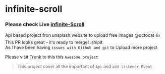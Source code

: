 # infinite-scroll

### Please check Live [infinite-Scroll](https://aram-eli.github.io/infinite-scroll/)

Api based project fron unsplash website to upload free images 
@octocat :+1: This PR looks great - it's ready to merge! :shipit:
<br>
As I have been having `issues with Github and git` to Upload more project 

Please visit [Trunk](https://github.com/Aram-Eli/infinite-scroll/tree/trunk) to this this `Awesome project`

> This project cover all the important of `Api` and `add listener Event`


